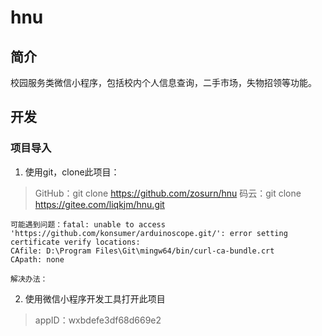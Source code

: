 # hnu

## 简介
校园服务类微信小程序，包括校内个人信息查询，二手市场，失物招领等功能。

## 开发
### 项目导入

1. 使用git，clone此项目：
> GitHub：git clone https://github.com/zosurn/hnu
> 码云：git clone https://gitee.com/liqkjm/hnu.git
```
可能遇到问题：fatal: unable to access 'https://github.com/konsumer/arduinoscope.git/': error setting certificate verify locations:
CAfile: D:\Program Files\Git\mingw64/bin/curl-ca-bundle.crt
CApath: none

解决办法：
```
2. 使用微信小程序开发工具打开此项目
> appID：wxbdefe3df68d669e2
